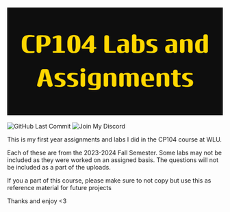 ![logo](images/logo.png)

![GitHub Last Commit](https://img.shields.io/github/last-commit/meadowz1/CP104-Projects/main?color=purple)  ![Join My Discord](https://discord.gg/t9GydawyyF)

This is my first year assignments and labs I did in the CP104 course at WLU.

Each of these are from the 2023-2024 Fall Semester.
Some labs may not be included as they were worked on an assigned basis.
The questions will not be included as a part of the uploads. 

If you a part of this course, please make sure to not copy but use this as reference material for future projects

Thanks and enjoy <3
